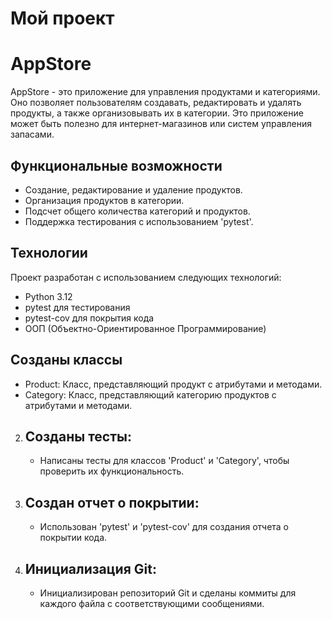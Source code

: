 # Мой проект

# AppStore

AppStore - это приложение для управления продуктами и категориями. Оно позволяет пользователям создавать, редактировать и удалять продукты, а также организовывать их в категории. Это приложение может быть полезно для интернет-магазинов или систем управления запасами.

## Функциональные возможности

- Создание, редактирование и удаление продуктов.
- Организация продуктов в категории.
- Подсчет общего количества категорий и продуктов.
- Поддержка тестирования с использованием 'pytest'.

## Технологии

Проект разработан с использованием следующих технологий:

- Python 3.12
- pytest для тестирования
- pytest-cov для покрытия кода
- ООП (Объектно-Ориентированное Программирование)
## Созданы классы
   - Product: Класс, представляющий продукт с атрибутами и методами.
   - Category: Класс, представляющий категорию продуктов с атрибутами и методами.

2. ## Созданы тесты:
   - Написаны тесты для классов 'Product' и 'Category', чтобы проверить их функциональность.

3. ## Создан отчет о покрытии:
   - Использован 'pytest' и 'pytest-cov' для создания отчета о покрытии кода.

4. ## Инициализация Git:
   - Инициализирован репозиторий Git и сделаны коммиты для каждого файла с соответствующими сообщениями.

